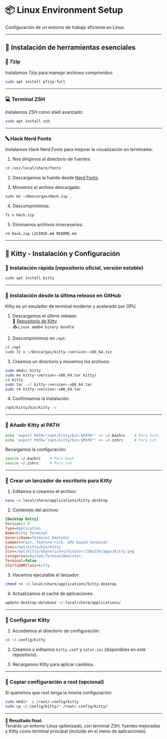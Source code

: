 
# 📦 Linux Environment Setup  
Configuración de un entorno de trabajo eficiente en Linux.

---

## 🔹 Instalación de herramientas esenciales

### 📂 7zip
Instalamos 7zip para manejar archivos comprimidos:
```bash
sudo apt install p7zip-full
```

---

### 💻 Terminal ZSH
Instalamos ZSH como shell avanzado:
```bash
sudo apt install zsh
```

---

### 🔤 Hack Nerd Fonts
Instalamos Hack Nerd Fonts para mejorar la visualización en terminales:

1. Nos dirigimos al directorio de fuentes:
```bash
cd /usr/local/share/fonts
```

2. Descargamos la fuente desde [Nerd Fonts](https://www.nerdfonts.com/font-downloads).

3. Movemos el archivo descargado:
```bash
sudo mv ~/Descargas/Hack.zip .
```

4. Descomprimimos:
```bash
7z x Hack.zip
```

5. Eliminamos archivos innecesarios:
```bash
rm Hack.zip LICENSE.md README.md
```

---

## 🔹 Kitty - Instalación y Configuración

### 🔸 Instalación rápida (repositorio oficial, versión estable)
```bash
sudo apt install kitty
```

---

### 🔸 Instalación desde la última release en GitHub
Kitty es un emulador de terminal moderno y acelerado por GPU.

1. Descargamos el último release:  
🔗 [Repositorio de Kitty](https://github.com/kovidgoyal/kitty)  
📥 `Linux amd64 binary bundle`

2. Descomprimimos en `/opt`:
```bash
cd /opt
sudo 7z x ~/Descargas/kitty-<version>-x86_64.txz
```

3. Creamos un directorio y movemos los archivos:
```bash
sudo mkdir kitty
sudo mv kitty-<version>-x86_64.tar kitty/
cd kitty
sudo tar -xf kitty-<version>-x86_64.tar
sudo rm kitty-<version>-x86_64.tar
```

4. Confirmamos la instalación:
```bash
/opt/kitty/bin/kitty -v
```

---

### 🔸 Añadir Kitty al PATH
```bash
echo 'export PATH="/opt/kitty/bin:$PATH"' >> ~/.bashrc    # Para bash
echo 'export PATH="/opt/kitty/bin:$PATH"' >> ~/.zshrc     # Para zsh
```
Recargamos la configuración:
```bash
source ~/.bashrc    # Para bash
source ~/.zshrc     # Para zsh
```

---

### 🔸 Crear un lanzador de escritorio para Kitty
1. Editamos o creamos el archivo:
```bash
nano ~/.local/share/applications/kitty.desktop
```

2. Contenido del archivo:
```ini
[Desktop Entry]
Version=1.0
Type=Application
Name=Kitty Terminal
GenericName=Terminal Emulator
Comment=Fast, feature-rich, GPU based terminal
Exec=/opt/kitty/bin/kitty
Icon=/opt/kitty/share/icons/hicolor/256x256/apps/kitty.png
Categories=System;TerminalEmulator;
Terminal=false
StartupWMClass=kitty
```

3. Hacemos ejecutable el lanzador:
```bash
chmod +x ~/.local/share/applications/kitty.desktop
```

4. Actualizamos el caché de aplicaciones:
```bash
update-desktop-database ~/.local/share/applications/
```

---

### 🔸 Configurar Kitty
1. Accedemos al directorio de configuración:
```bash
cd ~/.config/kitty
```

2. Creamos y editamos `kitty.conf` y `color.ini` (disponibles en este repositorio).

3. Recargamos Kitty para aplicar cambios.

---

### 🔸 Copiar configuración a root (opcional)
Si queremos que root tenga la misma configuración:
```bash
sudo mkdir -p /root/.config/kitty
sudo cp ~/.config/kitty/* /root/.config/kitty/
```

---

📌 **Resultado final:**  
Tendrás un entorno Linux optimizado, con terminal ZSH, fuentes mejoradas y Kitty como terminal principal (incluido en el menú de aplicaciones).
